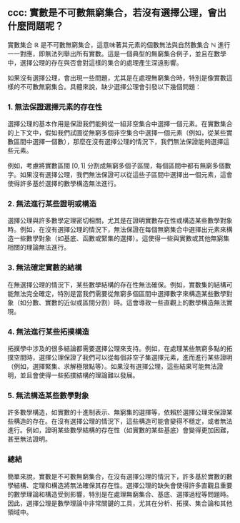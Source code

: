 
## ccc: 實數是不可數無窮集合，若沒有選擇公理，會出什麼問題呢？

實數集合  $`\mathbb{R}`$  是不可數無窮集合，這意味著其元素的個數無法與自然數集合  $`\mathbb{N}`$  進行一一對應，即無法列舉出所有實數。這是一個典型的無窮集合例子，並且在數學中，選擇公理的存在與否會對這樣的集合的處理產生深遠影響。

如果沒有選擇公理，會出現一些問題，尤其是在處理無窮集合時，特別是像實數這樣的不可數無窮集合。具體來說，缺少選擇公理會引發以下幾個問題：

### 1. **無法保證選擇元素的存在性**
選擇公理的基本作用是保證我們能夠從一組非空集合中選擇一個元素。在實數集合的上下文中，假如我們試圖從無窮多個非空集合中選擇一個元素（例如，從某些實數區間中選擇一個數），那麼在沒有選擇公理的情況下，我們無法保證能夠選擇這些元素。

例如，考慮將實數區間  $`[0, 1]`$  分割成無窮多個子區間，每個區間中都有無窮多個數字。如果沒有選擇公理，我們無法保證可以從這些子區間中選擇出一個元素，這會使得許多基於選擇的數學構造無法進行。

### 2. **無法進行某些證明或構造**
選擇公理與許多數學定理密切相關，尤其是在證明實數存在性或構造某些數學對象時。例如，在沒有選擇公理的情況下，無法保證在每個無窮集合中選擇出元素來構造一些數學對象（如基底、函數或緊集的選擇）。這使得一些與實數或其他無窮集相關的理論無法進行。

### 3. **無法確定實數的結構**
在無選擇公理的情況下，某些數學結構的存在性無法確保。例如，實數集的結構可能無法完全確定，特別是當我們需要從無窮多個區間中選擇數字來構造某些數學對象（如分數、實數的近似或區間分割）時。這會導致一些直觀上的數學構造無法實現。

### 4. **無法進行某些拓撲構造**
拓撲學中涉及的很多結論都需要選擇公理來支持。例如，在處理某些無窮多點的拓撲空間時，選擇公理保證了我們可以從每個非空子集選擇元素，進而進行某些證明（例如，選擇緊集、求解極限點等）。如果沒有選擇公理，這些結果可能無法證明，並且會使得一些拓撲結構的理論難以發展。

### 5. **無法構造某些數學對象**
許多數學構造，如實數的十進制表示、無窮集的選擇等，依賴於選擇公理來保證某些構造的存在。在沒有選擇公理的情況下，這些構造可能會變得不穩定，或者無法進行。例如，證明某些數學結構的存在性（如實數的某些基底）會變得更加困難，甚至無法證明。

### 總結
簡單來說，實數是不可數無窮集合，在沒有選擇公理的情況下，許多基於實數的數學結構、定理和構造將無法確保其存在性。選擇公理的缺失會使得許多直觀且重要的數學理論和構造受到影響，特別是在處理無窮集合、基底、選擇過程等問題時。因此，選擇公理是數學理論中非常關鍵的工具，尤其在分析、拓撲、集合論和其他領域中。
